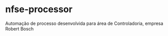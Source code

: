 # nfse-processor
Automação de processo desenvolvida para área de Controladoria, empresa Robert Bosch
